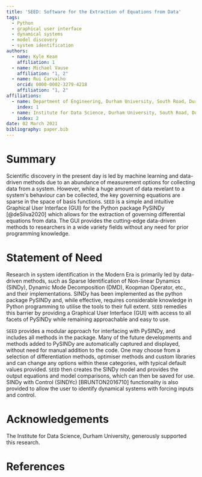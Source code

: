 ```yaml
---
title: 'SEED: Software for the Extraction of Equations from Data'
tags:
  - Python
  - graphical user interface
  - dynamical systems
  - model discovery
  - system identification
authors:
  - name: Kyle Kean
    affiliation: 1
  - name: Michael Vause
    affiliation: "1, 2"
  - name: Rui Carvalho
    orcid: 0000-0002-3279-4218
    affiliation: "1, 2"
affiliations:
  - name: Department of Engineering, Durham University, South Road, Durham, DH1 3LE, UK
    index: 1
  - name: Institute for Data Science, Durham University, South Road, Durham, DH1 3LE, UK
    index: 2
date: 02 March 2021
bibliography: paper.bib
---
```


# Summary

Scientific discovery in the present day is led by machine learning and data-driven methods due to an abundance of
measurement options for collecting data from a system. However, while a huge amount of data revelant to a 
system's behaviour can be collected, the key governing equations are sparse in the space of basis functions. `SEED` 
is a simple and intuitive Graphical User Interface (GUI) for the Python package PySINDy [@deSilva2020] which allows for
the extraction of governing differential equations from data. The GUI provides the cutting-edge data-driven methods to 
researchers in a wide variety fields without any need for prior programming knowledge.

# Statement of Need

Research in system identification in the Modern Era is primarily led by data-driven methods, such as Sparse Identification 
of Non-linear Dynamics (SINDy), Dynamic Mode Decomposition (DMD), Koopman Operator, etc., and their implementations. 
SINDy has been implemented as the python package PySINDy and, while effective, requires considerable 
knowledge in Python programming to utilise the tools to their full extent. `SEED` remedies this barrier by providing
a Graphical User Interface (GUI) with access to all facets of PySINDy while remaining approachable and easy to use.

`SEED` provides a modular approach for interfacing with PySINDy, and includes all methods in the package. 
Many of the future developments and methods added to PySINDy are automatically captured and displayed, without 
need for manual addition to the code. One may choose from a selection of differentiation methods, optimiser 
methods and custom libraries and can change any options within these categories, with typical default values
provided. `SEED` then creates the SINDy model and provides the output equations and model comparisons, which can then be 
saved for use. SINDy with Control (SINDYc) [BRUNTON2016710] functionality is also provided to allow the user to identify dynamical systems
with forcing inputs and control.

# Acknowledgements

The Institute for Data Science, Durham University, generously supported this research.

# References